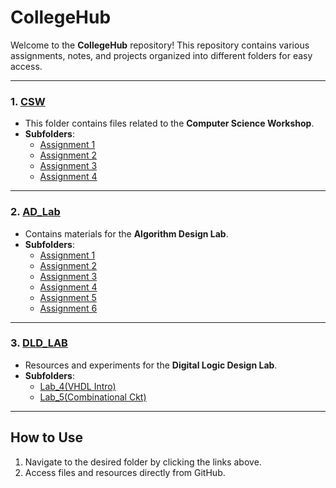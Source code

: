 # CollegeHub

Welcome to the **CollegeHub** repository! This repository contains various assignments, notes, and projects organized into different folders for easy access.

---

### 1. **[CSW](./3rd-SEM/CSW)**
   - This folder contains files related to the **Computer Science Workshop**.
   - **Subfolders**:
     - [Assignment 1](./3rd-SEM/CSW/Assignment_1)
     - [Assignment 2](./3rd-SEM/CSW/Assignment_2)
     - [Assignment 3](./3rd-SEM/CSW/Assignment_3)
     - [Assignment 4](./3rd-SEM/CSW/Assignment_4)
     

---

### 2. **[AD_Lab](./3rd-SEM/AD_Lab)**
   - Contains materials for the **Algorithm Design Lab**.
   - **Subfolders**:
     - [Assignment 1](./3rd-SEM/AD_Lab/Assignment_1)
     - [Assignment 2](./3rd-SEM/AD_Lab/Assignment_2)
     - [Assignment 3](./3rd-SEM/AD_Lab/Assignment_3)
     - [Assignment 4](./3rd-SEM/AD_Lab/Assignment_4)
     - [Assignment 5](./3rd-SEM/AD_Lab/Assignment_5)
     - [Assignment 6](./3rd-SEM/AD_Lab/Assignment_6)

---

### 3. **[DLD_LAB](./3rd-SEM/DLD_LAB)**
   - Resources and experiments for the **Digital Logic Design Lab**.
   - **Subfolders**:
     - [Lab_4(VHDL Intro)](./3rd-SEM/DLD_LAB/Lab_4)
     - [Lab_5(Combinational Ckt)](./3rd-SEM/DLD_LAB/Lab_5)
       

---

## How to Use
1. Navigate to the desired folder by clicking the links above.
2. Access files and resources directly from GitHub.

